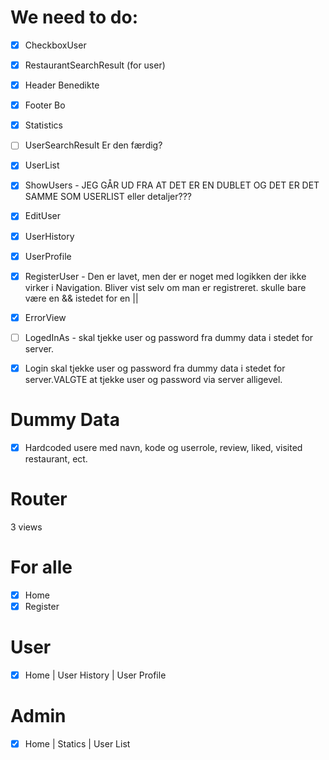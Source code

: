 # We need to do:

- [x] CheckboxUser
- [x] RestaurantSearchResult (for user)

- [x] Header Benedikte
- [x] Footer Bo

- [x] Statistics
- [ ] UserSearchResult Er den færdig?
- [x] UserList

- [x] ShowUsers - JEG GÅR UD FRA AT DET ER EN DUBLET OG DET ER DET SAMME SOM USERLIST eller detaljer???
- [x] EditUser

- [x] UserHistory 
- [x] UserProfile 

- [X] RegisterUser - Den er lavet, men der er noget med logikken der ikke virker i Navigation. Bliver vist selv om man er registreret. skulle bare være en && istedet for en ||

- [x] ErrorView 

- [ ] LogedInAs - skal tjekke user og password fra dummy data i stedet for server. 

- [x] Login skal tjekke user og password fra dummy data i stedet for server.VALGTE at tjekke user og password via server alligevel. 

# Dummy Data
- [x] Hardcoded usere med navn, kode og userrole, review, liked, visited restaurant,  ect.

# Router
3 views

# For alle
- [x] Home
- [x] Register

# User
- [x] Home | User History | User Profile

# Admin
- [x] Home | Statics | User List
